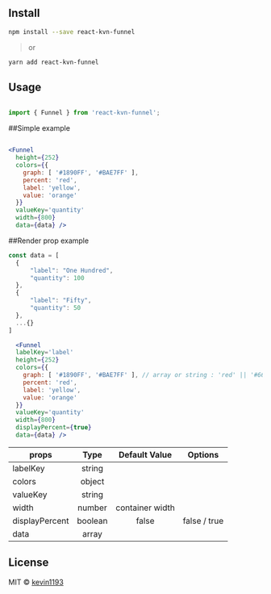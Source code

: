 ## Install

```bash
npm install --save react-kvn-funnel
```

> or

```bash
yarn add react-kvn-funnel
```

## Usage

```jsx

import { Funnel } from 'react-kvn-funnel';

```

##Simple example

```jsx

<Funnel
  height={252}
  colors={{
    graph: [ '#1890FF', '#BAE7FF' ],
    percent: 'red',
    label: 'yellow',
    value: 'orange'
  }}
  valueKey='quantity'
  width={800}
  data={data} />

```

##Render prop example

```jsx
const data = [
  {
      "label": "One Hundred",
      "quantity": 100
  },
  {
      "label": "Fifty",
      "quantity": 50
  },
  ...{}
]

  <Funnel
  labelKey='label'
  height={252}
  colors={{
    graph: [ '#1890FF', '#BAE7FF' ], // array or string : 'red' || '#666'
    percent: 'red',
    label: 'yellow',
    value: 'orange'
  }}
  valueKey='quantity' 
  width={800}
  displayPercent={true}
  data={data} />

```

| props          | Type            | Default Value          | Options      |
| -------------  |:--------------: | :--------------------: | :----------: |
| labelKey       | string          |                        |              |
| colors         | object          |                        |              |
| valueKey       | string          |                        |              |
| width          | number          | container width        |              |
| displayPercent | boolean         | false                  | false / true |
| data           | array           |                        |              |

## License

MIT © [kevin1193](https://github.com/kevin1193)